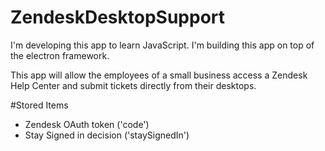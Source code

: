 # ZendeskDesktopSupport
I'm developing this app to learn JavaScript.
I'm building this app on top of the electron framework.

This app will allow the employees of a small business access a Zendesk Help Center and submit tickets directly from their desktops.

#Stored Items
- Zendesk OAuth token ('code')
- Stay Signed in decision ('staySignedIn')
